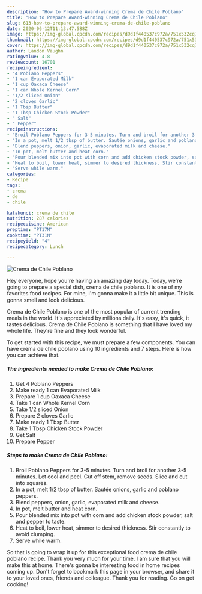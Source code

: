 ```yaml
---
description: "How to Prepare Award-winning Crema de Chile Poblano"
title: "How to Prepare Award-winning Crema de Chile Poblano"
slug: 613-how-to-prepare-award-winning-crema-de-chile-poblano
date: 2020-06-12T11:13:47.588Z
image: https://img-global.cpcdn.com/recipes/d9d1f440537c972a/751x532cq70/crema-de-chile-poblano-recipe-main-photo.jpg
thumbnail: https://img-global.cpcdn.com/recipes/d9d1f440537c972a/751x532cq70/crema-de-chile-poblano-recipe-main-photo.jpg
cover: https://img-global.cpcdn.com/recipes/d9d1f440537c972a/751x532cq70/crema-de-chile-poblano-recipe-main-photo.jpg
author: Landon Vaughn
ratingvalue: 4.8
reviewcount: 16701
recipeingredient:
- "4 Poblano Peppers"
- "1 can Evaporated Milk"
- "1 cup Oaxaca Cheese"
- "1 can Whole Kernel Corn"
- "1/2 sliced Onion"
- "2 cloves Garlic"
- "1 Tbsp Butter"
- "1 Tbsp Chicken Stock Powder"
- " Salt"
- " Pepper"
recipeinstructions:
- "Broil Poblano Peppers for 3-5 minutes. Turn and broil for another 3-5 minutes. Let cool and peel. Cut off stem, remove seeds. Slice and cut into squares."
- "In a pot, melt 1/2 tbsp of butter. Sautée onions, garlic and poblano peppers."
- "Blend peppers, onion, garlic, evaporated milk and cheese."
- "In pot, melt butter and heat corn."
- "Pour blended mix into pot with corn and add chicken stock powder, salt and pepper to taste."
- "Heat to boil, lower heat, simmer to desired thickness. Stir constantly to avoid clumping."
- "Serve while warm."
categories:
- Recipe
tags:
- crema
- de
- chile

katakunci: crema de chile 
nutrition: 287 calories
recipecuisine: American
preptime: "PT17M"
cooktime: "PT31M"
recipeyield: "4"
recipecategory: Lunch

---
```



![Crema de Chile Poblano](https://img-global.cpcdn.com/recipes/d9d1f440537c972a/751x532cq70/crema-de-chile-poblano-recipe-main-photo.jpg)

Hey everyone, hope you're having an amazing day today. Today, we're going to prepare a special dish, crema de chile poblano. It is one of my favorites food recipes. For mine, I'm gonna make it a little bit unique. This is gonna smell and look delicious.

Crema de Chile Poblano is one of the most popular of current trending meals in the world. It's appreciated by millions daily. It's easy, it's quick, it tastes delicious. Crema de Chile Poblano is something that I have loved my whole life. They're fine and they look wonderful.




To get started with this recipe, we must prepare a few components. You can have crema de chile poblano using 10 ingredients and 7 steps. Here is how you can achieve that.

<!--inarticleads1-->

##### The ingredients needed to make Crema de Chile Poblano:

1. Get 4 Poblano Peppers
1. Make ready 1 can Evaporated Milk
1. Prepare 1 cup Oaxaca Cheese
1. Take 1 can Whole Kernel Corn
1. Take 1/2 sliced Onion
1. Prepare 2 cloves Garlic
1. Make ready 1 Tbsp Butter
1. Take 1 Tbsp Chicken Stock Powder
1. Get  Salt
1. Prepare  Pepper




<!--inarticleads2-->

##### Steps to make Crema de Chile Poblano:

1. Broil Poblano Peppers for 3-5 minutes. Turn and broil for another 3-5 minutes. Let cool and peel. Cut off stem, remove seeds. Slice and cut into squares.
1. In a pot, melt 1/2 tbsp of butter. Sautée onions, garlic and poblano peppers.
1. Blend peppers, onion, garlic, evaporated milk and cheese.
1. In pot, melt butter and heat corn.
1. Pour blended mix into pot with corn and add chicken stock powder, salt and pepper to taste.
1. Heat to boil, lower heat, simmer to desired thickness. Stir constantly to avoid clumping.
1. Serve while warm.




So that is going to wrap it up for this exceptional food crema de chile poblano recipe. Thank you very much for your time. I am sure that you will make this at home. There's gonna be interesting food in home recipes coming up. Don't forget to bookmark this page in your browser, and share it to your loved ones, friends and colleague. Thank you for reading. Go on get cooking!
